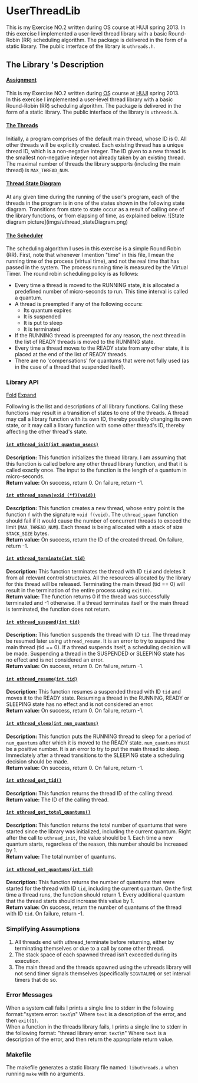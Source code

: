 # UserThreadLib

This is my Exercise NO.2 written during OS course at HUJI spring 2013.
In this exercise I implemented a user-level thread library with a basic 
Round-Robin (RR) scheduling algorithm. The package is delivered in the 
form of a static library. The public interface of the library is `uthreads.h`.

## The Library 's Description

<article>

<section>

#### <a href="">Assignment</a>

This is my Exercise NO.2 written during <abbr title="Operation System">OS</abbr> course at <abbr title="Hebrew University of Jerusalem">HUJI</abbr> spring 2013.  
In this exercise I implemented a user-level thread library with a basic Round-Robin (RR) scheduling algorithm. The package is delivered in the form of a static library. The public interface of the library is `uthreads.h`.

</section>

<section>

#### <a href="">The Threads</a>

Initially, a program comprises of the default main thread, whose ID is 0\. All other threads will be explicitly created. Each existing thread has a unique thread ID, which is a non-negative integer. The ID given to a new thread is the smallest non-negative integer not already taken by an existing thread. The maximal number of threads the library supports (including the main thread) is `MAX_THREAD_NUM`.

</section>

<section>

#### <a href="">Thread State Diagram</a>

<div>  
At any given time during the running of the user's program, each of the threads in the program is in one of the states shown in the following state diagram. Transitions from state to state occur as a result of calling one of the library functions, or from elapsing of time, as explained below.  
![State diagram picture](imgs/uthread_stateDiagram.png)</div>

</section>

<section>

#### <a href="">The Scheduler</a>

<div>The scheduling algorithm I uses in this exercise is a simple Round Robin (RR). First, note that whenever I mention "time" in this file, I mean the running time of the process (virtual time), and not the real time that has passed in the system. The process running time is measured by the Virtual Timer.  
The round robin scheduling policy is as follows:

*   Every time a thread is moved to the RUNNING state, it is allocated a predefined number of micro-seconds to run. This time interval is called a quantum.
*   A thread is preempted if any of the following occurs:
    *   Its quantum expires
    *   It is suspended
    *   It is put to sleep
    *   It is terminated
*   If the RUNNING thread is preempted for any reason, the next thread in the list of READY threads is moved to the RUNNING state.
*   Every time a thread moves to the READY state from any other state, it is placed at the end of the list of READY threads.
*   There are no 'compensations' for quantums that were not fully used (as in the case of a thread that suspended itself).

</div>

</section>
</article>

### Library API

<article><a href="" class="Fold_all">Fold</a> <a href="" class="expand_all">Expand</a>  

Following is the list and descriptions of all library functions. Calling these functions may result in a transition of states to one of the threads. A thread may call a library function with its own ID, thereby possibly changing its own state, or it may call a library function with some other thread's ID, thereby affecting the other thread's state.  

<section>

#### <a href="">`int uthread_init(int quantum_usecs)`</a>

**Description:** This function initializes the thread library. I am assuming that this function is called before any other thread library function, and that it is called exactly once. The input to the function is the length of a quantum in micro-seconds.  
**Return value:** On success, return 0\. On failure, return -1.

</section>

<section>

#### <a href="">`int uthread_spawn(void (*f)(void))`</a>

**Description:** This function creates a new thread, whose entry point is the function `f` with the signature `void f(void)`. The `uthread_spawn` function should fail if it would cause the number of concurrent threads to exceed the limit (`MAX_THREAD_NUM`). Each thread is being allocated with a stack of size `STACK_SIZE` bytes.  
**Return value:** On success, return the ID of the created thread. On failure, return -1.

</section>

<section>

#### <a href="">`int uthread_terminate(int tid)`</a>

**Description:** This function terminates the thread with ID `tid` and deletes it from all relevant control structures. All the resources allocated by the library for this thread will be released. Terminating the main thread (tid == 0) will result in the termination of the entire process using `exit(0)`.  
**Return value:** The function returns 0 if the thread was successfully terminated and -1 otherwise. If a thread terminates itself or the main thread is terminated, the function does not return.

</section>

<section>

#### <a href="">`int uthread_suspend(int tid)`</a>

**Description:** This function suspends the thread with ID `tid`. The thread may be resumed later using `uthread_resume`. It is an error to try to suspend the main thread (tid == 0). If a thread suspends itself, a scheduling decision will be made. Suspending a thread in the SUSPENDED or SLEEPING state has no effect and is not considered an error.  
**Return value:** On success, return 0\. On failure, return -1.

</section>

<section>

#### <a href="">`int uthread_resume(int tid)`</a>

**Description:** This function resumes a suspended thread with ID `tid` and moves it to the READY state. Resuming a thread in the RUNNING, READY or SLEEPING state has no effect and is not considered an error.  
**Return value:** On success, return 0\. On failure, return -1.

</section>

<section>

#### <a href="">`int uthread_sleep(int num_quantums)`</a>

**Description:** This function puts the RUNNING thread to sleep for a period of `num_quantums` after which it is moved to the READY state. `num_quantums` must be a positive number. It is an error to try to put the main thread to sleep. Immediately after a thread transitions to the SLEEPING state a scheduling decision should be made.  
**Return value:** On success, return 0\. On failure, return -1.

</section>

<section>

#### <a href="">`int uthread_get_tid()`</a>

**Description:** This function returns the thread ID of the calling thread.  
**Return value:** The ID of the calling thread.

</section>

<section>

#### <a href="">`int uthread_get_total_quantums()`</a>

**Description:** This function returns the total number of quantums that were started since the library was initialized, including the current quantum. Right after the call to `uthread_init`, the value should be 1\. Each time a new quantum starts, regardless of the reason, this number should be increased by 1.  
**Return value:** The total number of quantums.

</section>

<section>

#### <a href="">`int uthread_get_quantums(int tid)`</a>

**Description:** This function returns the number of quantums that were started for the thread with ID `tid`, including the current quantum. On the first time a thread runs, the function should return 1\. Every additional quantum that the thread starts should increase this value by 1.  
**Return value:** On success, return the number of quantums of the thread with ID `tid`. On failure, return -1.

</section>
</article>

### Simplifying Assumptions

<article>

1.  All threads end with uthread_terminate before returning, either by terminating themselves or due to a call by some other thread.
2.  The stack space of each spawned thread isn't exceeded during its execution.
3.  The main thread and the threads spawned using the uthreads library will not send timer signals themselves (specifically `SIGVTALRM`) or set interval timers that do so.

</article>

### Error Messages

<article>

When a system call fails I prints a single line to stderr in the following format:"system error: `text`\n" Where `text` is a description of the error, and then `exit(1)`.  
When a function in the threads library fails, I prints a single line to stderr in the following format: "thread library error: `text`\n" Where `text` is a description of the error, and then return the appropriate return value.

</article>

### Makefile

<article>

The makefile generates a static library file named: `libuthreads.a` when running `make` with no arguments.




